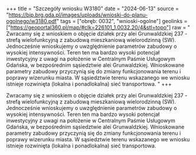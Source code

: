 +++
title = "Szczegóły wniosku W3180"
date = "2024-06-13"
source = "https://bip.brg.gda.pl/images/uploads/wnioski-do-planu-ogolnego/w3180.pdf"
tags = ["obręb: 0032", "wnioski-ogolne"]
geolinks = ["https://geoportal360.pl/map/#clk=226101_1.0032.20/4&stl=topo"]
raw = " Zwracamy się z wnioskiem o objęcie działek przy alei Grunwaldzkiej 237 - strefą wielofunkcyjną z zabudową mieszkaniową wielorodzinną (SW). Jednocześnie wnioskujemy o uwzględnienie parametrów zabudowy  o wysokiej intensywności. Teren ten ma bardzo wysoki potencjał inwestycyjny z uwagi na położenie w Centralnym Paśmie Usługowym Gdańska, w bezpośrednim sąsiedztwie alei Grunwaldzkiej. Wnioskowane parametry zabudowy przyczynią się do zmiany funkcjonowania terenu i poprawy wizerunku miasta. W sąsiedztwie terenu wskazanego we wniosku istnieje rozwinięta (lokalna i ponadlokalna) sieć transportowa. "
+++

 Zwracamy się z wnioskiem o objęcie działek przy alei Grunwaldzkiej 237 - strefą wielofunkcyjną z zabudową
mieszkaniową wielorodzinną (SW). Jednocześnie wnioskujemy o uwzględnienie parametrów zabudowy
 o wysokiej intensywności. Teren ten ma bardzo wysoki potencjał inwestycyjny z uwagi na położenie
w Centralnym Paśmie Usługowym Gdańska, w bezpośrednim sąsiedztwie alei Grunwaldzkiej. Wnioskowane
parametry zabudowy przyczynią się do zmiany funkcjonowania terenu i poprawy wizerunku miasta.
W sąsiedztwie terenu wskazanego we wniosku istnieje rozwinięta (lokalna i ponadlokalna) sieć transportowa.



